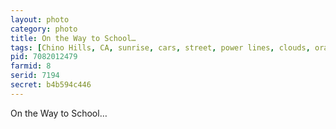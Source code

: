 ```yaml
---
layout: photo
category: photo
title: On the Way to School…
tags: [Chino Hills, CA, sunrise, cars, street, power lines, clouds, orange, Panasonic, DMC-LX3, cycomachead, Michael Ball, ]
pid: 7082012479
farmid: 8
serid: 7194
secret: b4b594c446
---
```


On the Way to School…
